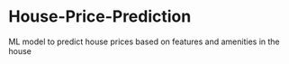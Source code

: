 # House-Price-Prediction
ML model to predict house prices based on features and amenities in the house
